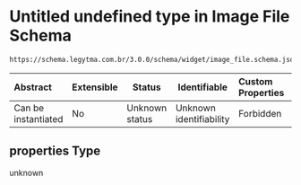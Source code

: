# Untitled undefined type in Image File Schema

```txt
https://schema.legytma.com.br/3.0.0/schema/widget/image_file.schema.json#/properties
```




| Abstract            | Extensible | Status         | Identifiable            | Custom Properties | Additional Properties | Access Restrictions | Defined In                                                                                 |
| :------------------ | ---------- | -------------- | ----------------------- | :---------------- | --------------------- | ------------------- | ------------------------------------------------------------------------------------------ |
| Can be instantiated | No         | Unknown status | Unknown identifiability | Forbidden         | Allowed               | none                | [image_file.schema.json\*](../schema/widget/image_file.schema.json) |

## properties Type

unknown
